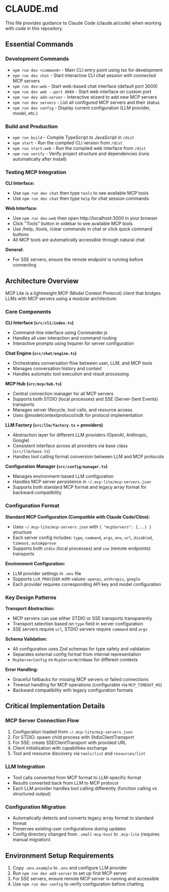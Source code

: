 # CLAUDE.md

This file provides guidance to Claude Code (claude.ai/code) when working with code in this repository.

## Essential Commands

### Development Commands
- `npm run dev <command>` - Main CLI entry point using tsx for development
- `npm run dev chat` - Start interactive CLI chat session with connected MCP servers
- `npm run dev:web` - Start web-based chat interface (default port 3000)
- `npm run dev web --port 8080` - Start web interface on custom port
- `npm run dev add-server` - Interactive wizard to add new MCP servers
- `npm run dev servers` - List all configured MCP servers and their status
- `npm run dev config` - Display current configuration (LLM provider, model, etc.)

### Build and Production
- `npm run build` - Compile TypeScript to JavaScript in `/dist`
- `npm start` - Run the compiled CLI version from `/dist`
- `npm run start:web` - Run the compiled web interface from `/dist`
- `npm run verify` - Verify project structure and dependencies (runs automatically after install)

### Testing MCP Integration

**CLI Interface:**
- Use `npm run dev chat` then type `tools` to see available MCP tools
- Use `npm run dev chat` then type `help` for chat session commands

**Web Interface:**
- Use `npm run dev:web` then open http://localhost:3000 in your browser
- Click "Tools" button in sidebar to see available MCP tools
- Use /help, /tools, /clear commands in chat or click quick command buttons
- All MCP tools are automatically accessible through natural chat

**General:**
- For SSE servers, ensure the remote endpoint is running before connecting

## Architecture Overview

MCP Lite is a lightweight MCP (Model Context Protocol) client that bridges LLMs with MCP servers using a modular architecture:

### Core Components

**CLI Interface (`src/cli/index.ts`)**
- Command-line interface using Commander.js
- Handles all user interaction and command routing
- Interactive prompts using Inquirer for server configuration

**Chat Engine (`src/chat/engine.ts`)**
- Orchestrates conversation flow between user, LLM, and MCP tools
- Manages conversation history and context
- Handles automatic tool execution and result processing

**MCP Hub (`src/mcp/hub.ts`)**
- Central connection manager for all MCP servers
- Supports both STDIO (local processes) and SSE (Server-Sent Events) transports
- Manages server lifecycle, tool calls, and resource access
- Uses @modelcontextprotocol/sdk for protocol implementation

**LLM Factory (`src/llm/factory.ts` + providers)**
- Abstraction layer for different LLM providers (OpenAI, Anthropic, Google)
- Consistent interface across all providers via base class (`src/llm/base.ts`)
- Handles tool calling format conversion between LLM and MCP protocols

**Configuration Manager (`src/config/manager.ts`)**
- Manages environment-based LLM configuration
- Handles MCP server persistence in `~/.mcp-lite/mcp-servers.json`
- Supports both standard MCP format and legacy array format for backward compatibility

### Configuration Format

**Standard MCP Configuration (Compatible with Claude Code/Cline):**
- Uses `~/.mcp-lite/mcp-servers.json` with `{ "mcpServers": {...} }` structure
- Each server config includes: `type`, `command`, `args`, `env`, `url`, `disabled`, `timeout`, `autoApprove`
- Supports both `stdio` (local processes) and `sse` (remote endpoints) transports

**Environment Configuration:**
- LLM provider settings in `.env` file
- Supports `LLM_PROVIDER` with values: `openai`, `anthropic`, `google`
- Each provider requires corresponding API key and model configuration

### Key Design Patterns

**Transport Abstraction:**
- MCP servers can use either STDIO or SSE transports transparently
- Transport selection based on `type` field in server configuration
- SSE servers require `url`, STDIO servers require `command` and `args`

**Schema Validation:**
- All configuration uses Zod schemas for type safety and validation
- Separates external config format from internal representation
- `McpServerConfig` vs `McpServerWithName` for different contexts

**Error Handling:**
- Graceful fallbacks for missing MCP servers or failed connections
- Timeout handling for MCP operations (configurable via `MCP_TIMEOUT_MS`)
- Backward compatibility with legacy configuration formats

## Critical Implementation Details

### MCP Server Connection Flow
1. Configuration loaded from `~/.mcp-lite/mcp-servers.json`
2. For STDIO: spawn child process with StdioClientTransport
3. For SSE: create SSEClientTransport with provided URL
4. Client initialization with capabilities exchange
5. Tool and resource discovery via `tools/list` and `resources/list`

### LLM Integration
- Tool calls converted from MCP format to LLM-specific format
- Results converted back from LLM to MCP protocol
- Each LLM provider handles tool calling differently (function calling vs structured output)

### Configuration Migration
- Automatically detects and converts legacy array format to standard format
- Preserves existing user configurations during updates
- Config directory changed from `.small-mcp-host` to `.mcp-lite` (requires manual migration)

## Environment Setup Requirements

1. Copy `.env.example` to `.env` and configure LLM provider
2. Run `npm run dev add-server` to set up first MCP server
3. For SSE servers, ensure remote MCP server is running and accessible
4. Use `npm run dev config` to verify configuration before chatting